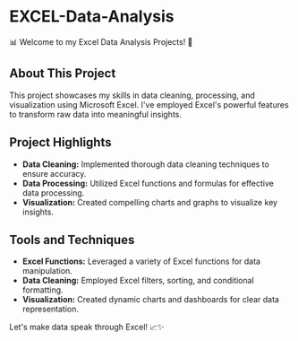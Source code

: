# EXCEL-Data-Analysis

📊 Welcome to my Excel Data Analysis Projects! 🚀

## About This Project

This project showcases my skills in data cleaning, processing, and visualization using Microsoft Excel.
I've employed Excel's powerful features to transform raw data into meaningful insights.

## Project Highlights

- **Data Cleaning:** Implemented thorough data cleaning techniques to ensure accuracy.
- **Data Processing:** Utilized Excel functions and formulas for effective data processing.
- **Visualization:** Created compelling charts and graphs to visualize key insights.

## Tools and Techniques

- **Excel Functions:** Leveraged a variety of Excel functions for data manipulation.
- **Data Cleaning:** Employed Excel filters, sorting, and conditional formatting.
- **Visualization:** Created dynamic charts and dashboards for clear data representation.

Let's make data speak through Excel! 📈✨
